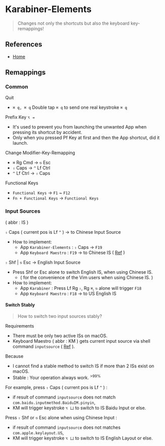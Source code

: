 # Karabiner-Elements

> Changes not only the shortcuts but also the keyboard key-remappings!

## References

- [Home](https://pqrs.org/osx/karabiner/index.html)

## Remappings

### Common

Quit

- `⌘ q, ⌘ q` Double tap `⌘ q` to send one real keystroke `⌘ q`

Prefix Key `⌥ ⇥`

- It's used to prevent you from launching the unwanted App when pressing its shortcut by accident.
- Only when you pressed Pf Key at first and then the App shortcut, did it launch.

Change Modifier-Key-Remapping

- `⌘` Rg Cmd →  `⎋` Esc
- `⇪` Caps → `^` Lf Ctrl
- `^` Lf Ctrl → `⇪` Caps

Functional Keys

- `Functional Keys` → `F1` ~ `F12`
- `Fn + Functional Keys` → `Functional Keys`

### Input Sources

( abbr : IS )

`⇪` Caps ( current pos is Lf `^` ) → to Chinese Input Source

- How to implement:
    - App `Karabiner-Elements` : `⇪` Caps → `F19`
    - App `Keyboard Maestro` : `F19` → to Chinese IS ( [Ref](https://sspai.com/post/37962) )

`⇧` Shf | `⎋` Esc → English Input Source

- Press Shf or Esc alone to switch English IS, when using Chinese IS.
    - ( for the convenience of the Vim users when using Chinese IS. )
- How to implement:
    - App `Karabiner` : Press Lf Rg `⇧`, Rg `⌘`, `⎋` alone will trigger `F18`
    - App `Keyboard Maestro` : `F18` → to US English IS

#### Switch Stably

> How to switch two input sources stably?

Requirements

- There must be only two active ISs on macOS.
- Keyboard Maestro ( abbr : KM ) gets current input source via shell command `inputsource` ( [Ref](https://github.com/hnakamur/inputsource) ).

Because

- I cannot find a stable method to switch IS if more than 2 ISs exist on macOS.
- Stable : Your operation always work. <sup>>99%</sup>

For example, press `⇪` Caps ( current pos is Lf `^` ) :

- if result of command `inputsource` does not match `com.baidu.inputmethod.BaiduIM.pinyin`,
- KM will trigger keystroke `⌥ 凵` to switch to IS Baidu Input or else.

Press `⇧` Shf or `⎋` Esc alone when using Chinese Input :

- if result of command `inputsource` does not matches `com.apple.keylayout.US`,
- KM will trigger keystroke `⌥ 凵` to switch to IS English Layout or else.
